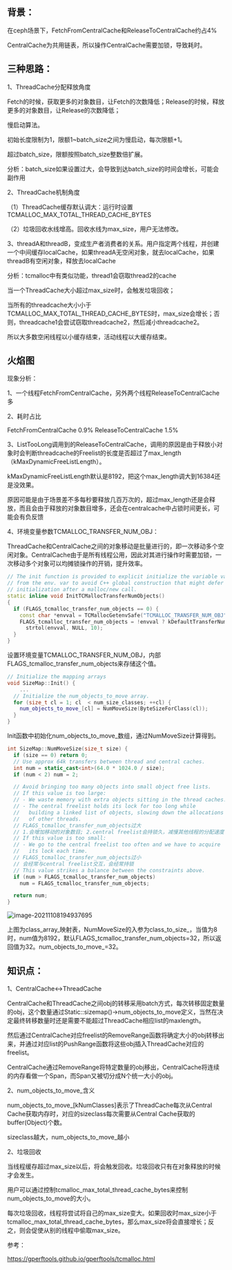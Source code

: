 ## 背景：

在ceph场景下，FetchFromCentralCache和ReleaseToCentralCache约占4%

CentralCache为共用链表，所以操作CentralCache需要加锁，导致耗时。

## 三种思路：

1、ThreadCache分配释放角度

Fetch的时候，获取更多的对象数目，让Fetch的次数降低；Release的时候，释放更多的对象数目，让Release的次数降低；

慢启动算法。

初始长度限制为1，限额1~batch_size之间为慢启动，每次限额+1。

超过batch_size，限额按照batch_size整数倍扩展。

分析：batch_size如果设置过大，会导致到达batch_size的时间会增长，可能会副作用



2、ThreadCache机制角度

（1）ThreadCache缓存默认调大：运行时设置TCMALLOC_MAX_TOTAL_THREAD_CACHE_BYTES

（2）垃圾回收水线增高。回收水线为max_size，用户无法修改。



3、threadA和threadB，变成生产者消费者的关系。用户指定两个线程，并创建一个中间缓存localCache，如果threadA无空闲对象，就去localCache，如果threadB有空闲对象，释放去localCache

分析：tcmalloc中有类似功能，thread1会窃取thread2的cache

当一个ThreadCache大小超过max_size时，会触发垃圾回收；

当所有的threadcache大小小于TCMALLOC_MAX_TOTAL_THREAD_CACHE_BYTES时，max_size会增长；否则，threadcache1会尝试窃取threadcache2，然后减小threadcache2。

所以大多数空闲线程以小缓存结束，活动线程以大缓存结束。



## 火焰图

现象分析：

1、一个线程FetchFromCentralCache，另外两个线程ReleaseToCentralCache多

2、耗时占比

FetchFromCentralCache 0.9%
ReleaseToCentralCache 1.5%

3、ListTooLong调用到的ReleaseToCentralCache，调用的原因是由于释放小对象时会判断threadcache的Freelist的长度是否超过了max_length（kMaxDynamicFreeListLength）。

kMaxDynamicFreeListLength默认是8192，把这个max_length调大到16384还是没效果。

原因可能是由于场景差不多每秒要释放几百万次的，超过max_length还是会释放，而且会由于释放的对象数目增多，还会在centralcache中占锁时间更长，可能会有负反馈

4、环境变量参数TCMALLOC_TRANSFER_NUM_OBJ：

ThreadCache和CentralCache之间的对象移动是批量进行的，即一次移动多个空闲对象。CentralCache由于是所有线程公用，因此对其进行操作时需要加锁，一次移动多个对象可以均摊锁操作的开销，提升效率。

```c++
// The init function is provided to explicit initialize the variable value
// from the env. var to avoid C++ global construction that might defer its
// initialization after a malloc/new call.
static inline void InitTCMallocTransferNumObjects()
{
  if (FLAGS_tcmalloc_transfer_num_objects == 0) {
    const char *envval = TCMallocGetenvSafe("TCMALLOC_TRANSFER_NUM_OBJ");
    FLAGS_tcmalloc_transfer_num_objects = !envval ? kDefaultTransferNumObjecs :
      strtol(envval, NULL, 10);
  }
}
```

设置环境变量TCMALLOC_TRANSFER_NUM_OBJ，内部FLAGS_tcmalloc_transfer_num_objects来存储这个值。

```c++
// Initialize the mapping arrays
void SizeMap::Init() {
	...
  // Initialize the num_objects_to_move array.
  for (size_t cl = 1; cl  < num_size_classes; ++cl) {
    num_objects_to_move_[cl] = NumMoveSize(ByteSizeForClass(cl));
  }
}
```

Init函数中初始化num_objects_to_move_数组，通过NumMoveSize计算得到。

```c++
int SizeMap::NumMoveSize(size_t size) {
  if (size == 0) return 0;
  // Use approx 64k transfers between thread and central caches.
  int num = static_cast<int>(64.0 * 1024.0 / size);
  if (num < 2) num = 2;

  // Avoid bringing too many objects into small object free lists.
  // If this value is too large:
  // - We waste memory with extra objects sitting in the thread caches.
  // - The central freelist holds its lock for too long while
  //   building a linked list of objects, slowing down the allocations
  //   of other threads.
  // FLAGS_tcmalloc_transfer_num_objects过大
  // 1.会增加移动的对象数目; 2.central freelist会持锁久，减慢其他线程的分配速度
  // If this value is too small:
  // - We go to the central freelist too often and we have to acquire
  //   its lock each time.
  // FLAGS_tcmalloc_transfer_num_objects过小
  // 会经常与central freelist交互，会经常持锁
  // This value strikes a balance between the constraints above.
  if (num > FLAGS_tcmalloc_transfer_num_objects)
    num = FLAGS_tcmalloc_transfer_num_objects;

  return num;
}

```

![image-20211108194937695](C:\Users\z00585918\AppData\Roaming\Typora\typora-user-images\image-20211108194937695.png)

上图为class_array\_映射表，NumMoveSize的入参为class_to_size_，当值为8时，num值为8192，默认FLAGS_tcmalloc_transfer_num_objects=32，所以返回值为32。num\_objects\_to\_move\_=32。



## 知识点：

1、CentralCache<->ThreadCache

CentralCache和ThreadCache之间obj的转移采用batch方式，每次转移固定数量的obj，这个数量通过Static::sizemap()->num_objects_to_move定义，当然在决定最终转移数量时还是需要不能超过ThreadCache相应list的maxlength。

然后通过CentralCache对应freelist的RemoveRange函数将确定大小的obj转移出来，并通过对应list的PushRange函数将这些obj插入ThreadCache对应的freelist。

CentralCache通过RemoveRange将特定数量的obj移出，CentralCache将连续的内存看做一个Span，而Span又被切分成N个统一大小的obj。

2、num_objects_to_move_含义

num_objects_to_move_[kNumClasses]表示了ThreadCache每次从Central Cache获取内存时，对应的sizeclass每次需要从Central Cache获取的buffer(Object)个数。

sizeclass越大，num_objects_to_move_越小

2、垃圾回收

当线程缓存超过max_size以后，将会触发回收。垃圾回收只有在对象释放的时候才会发生。

用户可以通过控制tcmalloc_max_total_thread_cache_bytes来控制num_objects_to_move的大小。

每次垃圾回收，线程将尝试将自己的max_size变大。如果回收时max_size小于tcmalloc_max_total_thread_cache_bytes，那么max_size将会直接增长；反之，则会促使从别的线程中偷取max_size。

参考：

https://gperftools.github.io/gperftools/tcmalloc.html